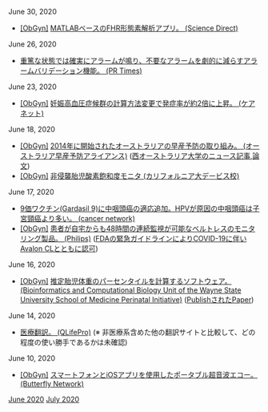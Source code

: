 June 30, 2020
* [\[ObGyn\]](ObGyn.md) [MATLABベースのFHR形態素解析アプリ。 (Science Direct)](https://www.sciencedirect.com/science/article/pii/S2352711018302498)

June 26, 2020
* [重篤な状態では確実にアラームが鳴り、不要なアラームを劇的に減らすアラームバリデーション機能。 (PR Times)](https://prtimes.jp/main/html/rd/p/000000003.000047466.html)

June 23, 2020
* [\[ObGyn\]](ObGyn.md) [妊娠高血圧症候群の計算方法変更で発症率が約2倍に上昇。 (ケアネット)](https://www.carenet.com/news/general/hdn/50109)

June 18, 2020
* [\[ObGyn\]](ObGyn.md) [2014年に開始されたオーストラリアの早産予防の取り組み。 (オーストラリア早産予防アライアンス)](https://www.pretermalliance.com.au/) ([西オーストラリア大学のニュース記事](http://www.news.uwa.edu.au/2020061112156/research/risk-preterm-births-falls-under-new-initiative),[論文](https://journals.plos.org/plosone/article?id=10.1371/journal.pone.0234033))
* [\[ObGyn\]](ObGyn.md) [非侵襲胎児酸素飽和度モニタ (カリフォルニア大デービス校)](https://www.ucdavis.edu/news/noninvasive-fetal-oxygen-monitor-could-make-safer-deliveries)

June 17, 2020
* [9価ワクチン(Gardasil 9)に中咽頭癌の適応追加。HPVが原因の中咽頭癌は子宮頸癌より多い。 (cancer network)](https://www.cancernetwork.com/view/fda-approves-gardasil-9-for-prevention-of-oropharyngeal-head-and-neck-cancers-caused-by-hpv)
* [\[ObGyn\]](ObGyn.md) [患者が自宅からも48時間の連続監視が可能なベルトレスのモニタリング製品。 (Philips)](https://www.usa.philips.com/healthcare/product/HC866488/avalon-beltless-fetal-monitoring-solution) ([FDAの緊急ガイドラインによりCOVID-19に伴いAvalon CLとともに認可](https://www.medgadget.com/2020/06/philips-fetal-monitor-to-help-during-covid-distancing.html))

June 16, 2020
* [\[ObGyn\]](ObGyn.md) [推定胎児体重のパーセンタイルを計算するソフトウェア。 (Bioinformatics and Computational Biology Unit of the Wayne State University School of Medicine Perinatal Initiative)](https://bioinformaticsprb.med.wayne.edu/software/) ([PublishされたPaper](https://www.ajog.org/article/S0002-9378(20)30144-7/fulltext))

June 14, 2020
* [医療翻訳。 (QLifePro)](http://translate.qlifepro.com/) (※ 非医療系含めた他の翻訳サイトと比較して、どの程度の使い勝手であるかは未確認)

June 10, 2020
* [\[ObGyn\]](ObGyn.md) [スマートフォンとiOSアプリを使用したポータブル超音波エコー。 (Butterfly Network)](https://www.butterflynetwork.com/index.html)

[June 2020](2005.md) [July 2020](2007.md)
